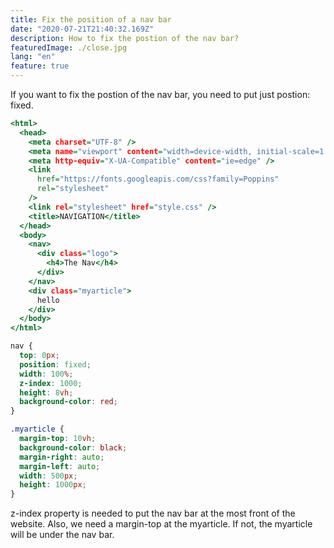 ```yaml
---
title: Fix the position of a nav bar
date: "2020-07-21T21:40:32.169Z"
description: How to fix the postion of the nav bar?
featuredImage: ./close.jpg
lang: "en"
feature: true
---
```


If you want to fix the postion of the nav bar, you need to put just postion: fixed.

```html:title=index.html
<html>
  <head>
    <meta charset="UTF-8" />
    <meta name="viewport" content="width=device-width, initial-scale=1.0" />
    <meta http-equiv="X-UA-Compatible" content="ie=edge" />
    <link
      href="https://fonts.googleapis.com/css?family=Poppins"
      rel="stylesheet"
    />
    <link rel="stylesheet" href="style.css" />
    <title>NAVIGATION</title>
  </head>
  <body>
    <nav>
      <div class="logo">
        <h4>The Nav</h4>
      </div>
    </nav>
    <div class="myarticle">
      hello
    </div>
  </body>
</html>
```

```css:title=style.css
nav {
  top: 0px;
  position: fixed;
  width: 100%;
  z-index: 1000;
  height: 8vh;
  background-color: red;
}

.myarticle {
  margin-top: 10vh;
  background-color: black;
  margin-right: auto;
  margin-left: auto;
  width: 500px;
  height: 1000px;
}
```

z-index property is needed to put the nav bar at the most front of the website.
Also, we need a margin-top at the myarticle. If not, the myarticle will be under the nav bar.
